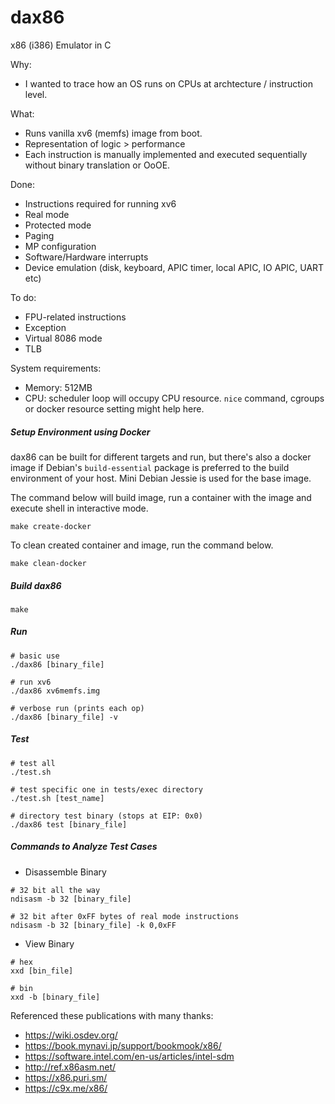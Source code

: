 # dax86

x86 (i386) Emulator in C

Why:

- I wanted to trace how an OS runs on CPUs at archtecture / instruction level.

What:

- Runs vanilla xv6 (memfs) image from boot.
- Representation of logic > performance
- Each instruction is manually implemented and executed sequentially without binary translation or OoOE.

Done:

- Instructions required for running xv6
- Real mode
- Protected mode
- Paging
- MP configuration
- Software/Hardware interrupts
- Device emulation (disk, keyboard, APIC timer, local APIC, IO APIC, UART etc)

To do:

- FPU-related instructions
- Exception
- Virtual 8086 mode
- TLB

System requirements:

- Memory: 512MB
- CPU: scheduler loop will occupy CPU resource. `nice` command, cgroups or docker resource setting might help here.

##### Setup Environment using Docker

dax86 can be built for different targets and run, but there's also a docker image if Debian's `build-essential` package is preferred to the build environment of your host. Mini Debian Jessie is used for the base image. 

The command below will build image, run a container with the image and execute shell in interactive mode.

```
make create-docker
```

To clean created container and image, run the command below.

```
make clean-docker
```

##### Build dax86

```
make
```

##### Run

```
# basic use
./dax86 [binary_file]

# run xv6
./dax86 xv6memfs.img

# verbose run (prints each op)
./dax86 [binary_file] -v
```

##### Test

```
# test all
./test.sh

# test specific one in tests/exec directory
./test.sh [test_name]

# directory test binary (stops at EIP: 0x0)
./dax86 test [binary_file]
```

##### Commands to Analyze Test Cases

- Disassemble Binary

```
# 32 bit all the way 
ndisasm -b 32 [binary_file]

# 32 bit after 0xFF bytes of real mode instructions
ndisasm -b 32 [binary_file] -k 0,0xFF
```

- View Binary

```
# hex
xxd [bin_file]

# bin
xxd -b [binary_file]
```

Referenced these publications with many thanks:

- https://wiki.osdev.org/
- https://book.mynavi.jp/support/bookmook/x86/
- https://software.intel.com/en-us/articles/intel-sdm
- http://ref.x86asm.net/
- https://x86.puri.sm/
- https://c9x.me/x86/